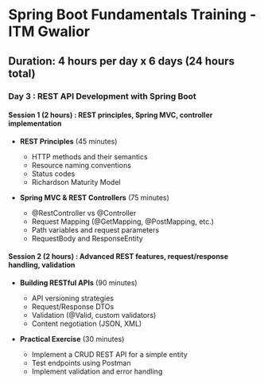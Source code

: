 # Spring Boot Fundamentals Training - ITM Gwalior

## **Duration**: 4 hours per day x 6 days (24 hours total)

### Day 3 : REST API Development with Spring Boot

#### Session 1 (2 hours) : REST principles, Spring MVC, controller implementation

* **REST Principles** (45 minutes)
	* HTTP methods and their semantics
	* Resource naming conventions
	* Status codes
	* Richardson Maturity Model

* **Spring MVC & REST Controllers** (75 minutes)
	* @RestController vs @Controller
	* Request Mapping (@GetMapping, @PostMapping, etc.)
	* Path variables and request parameters
	* RequestBody and ResponseEntity

#### Session 2 (2 hours) : Advanced REST features, request/response handling, validation

* **Building RESTful APIs** (90 minutes)
	* API versioning strategies
	* Request/Response DTOs
	* Validation (@Valid, custom validators)
	* Content negotiation (JSON, XML)

* **Practical Exercise** (30 minutes)
	* Implement a CRUD REST API for a simple entity
	* Test endpoints using Postman
	* Implement validation and error handling